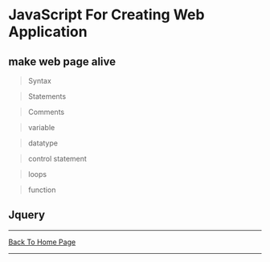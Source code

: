 # JavaScript For Creating Web Application

## make web page alive 

> Syntax

> Statements

> Comments

> variable

> datatype

>control statement

>loops

>function

## Jquery

<hr>
<a href="https://punitkatiyar.github.io/">Back To Home Page</a>
<hr>
